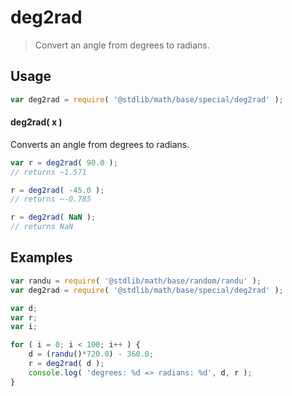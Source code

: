 # deg2rad

> Convert an angle from degrees to radians.


<section class="usage">

## Usage

``` javascript
var deg2rad = require( '@stdlib/math/base/special/deg2rad' );
```

#### deg2rad( x )

Converts an angle from degrees to radians.

``` javascript
var r = deg2rad( 90.0 );
// returns ~1.571

r = deg2rad( -45.0 );
// returns ~-0.785

r = deg2rad( NaN );
// returns NaN
```

</section>

<!-- /.usage -->


<section class="examples">

## Examples

``` javascript
var randu = require( '@stdlib/math/base/random/randu' );
var deg2rad = require( '@stdlib/math/base/special/deg2rad' );

var d;
var r;
var i;

for ( i = 0; i < 100; i++ ) {
    d = (randu()*720.0) - 360.0;
    r = deg2rad( d );
    console.log( 'degrees: %d => radians: %d', d, r );
}
```

</section>

<!-- /.examples -->


<section class="links">

</section>

<!-- /.links -->
